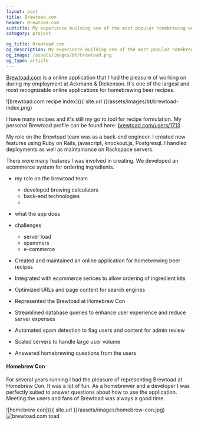 ```yaml
---
layout: post
title: Brewtoad.com
header: Brewtoad.com
subtitle: My experience building one of the most popular homebrewing websites on the web
category: project

og_title: Brewtoad.com
og_description: My experience building one of the most popular homebrewing websites on the web.
og_image: /assets/images/bt/brewtoad.png
og_type: article
---
```


[Brewtoad.com](https://www.brewtoad.com/) is a online application that I had the
pleasure of working on during my employment at Ackmann & Dickenson.
It's one of the largest and most recognizable online applications for
homebrewing beer recipes.

![brewtoad.com recipe index]({{ site.url }}/assets/images/bt/brewtoad-index.png)

I have many recipes and it's still my go to tool for recipe formulation.
My personal Brewtoad profile can be found here:
[brewtoad.com/users/1713](https://www.brewtoad.com/users/1713)

My role on the Brewtoad team was as a back-end engineer. I created new features using Ruby on Rails, javascript, knockout.js, Postgresql. I handled deployments as well as maintainance on Rackspace servers.

There were many features I was involved in creating. We developed an ecommerce system for ordering ingredients.

* my role on the brewtoad team
  * developed brewing calculators
  * back-end technologies
  * 
* what the app does
* challenges
  * server load
  * spammers
  * e-commerce


* Created and maintained an online application for homebrewing beer recipes
* Integrated with ecommerce serices to allow ordering of ingredient kits
* Optimized URLs and page content for search engines
* Represented the Brewtoad at Homebrew Con
* Streamlined database queries to enhance user experience and reduce server expenses
* Automated spam detection to flag users and content for admin review
* Scaled servers to handle large user volume
* Answered homebrewing questions from the users

#### Homebrew Con

For several years running I had the pleasure of representing Brewtoad at Homebrew Con. It was a lot of fun. As a homebrewer and a developer I was perfectly suited to answer questions about how to use the application. Meeting the users and fans of Brewtoad was always a good time.

![homebrew con]({{ site.url }}/assets/images/homebrew-con.jpg)
<img 
  class="block-center" 
  src="{{ site.url }}/assets/images/bt/brewtoad.png"
  alt="brewtoad.com toad">
